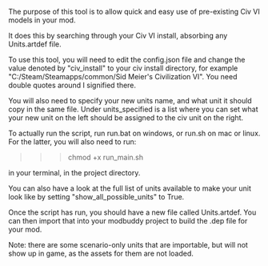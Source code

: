 The purpose of this tool is to allow quick and easy use of pre-existing Civ VI models in your mod.

It does this by searching through your Civ VI install, absorbing any Units.artdef file.

To use this tool, you will need to edit the config.json file and change the value denoted by "civ_install" to your
civ install directory, for example "C:/Steam/Steamapps/common/Sid Meier's Civilization VI". You need double quotes around
I signified there.

You will also need to specify your new units name, and what unit it should copy in the same file.
Under units_specified is a list where you can set what your new unit on the left should be assigned to the civ unit on the right.

To actually run the script, run run.bat on windows, or run.sh on mac or linux. For the latter, you will also need to run:

>>>chmod +x run_main.sh

in your terminal, in the project directory.


You can also have a look at the full list of units available to make your unit look like by setting "show_all_possible_units" to True.

Once the script has run, you should have a new file called Units.artdef. You can then import that into your modbuddy project to build
the .dep file for your mod.

Note: there are some scenario-only units that are importable, but will not show up in game, as the assets for them
are not loaded.